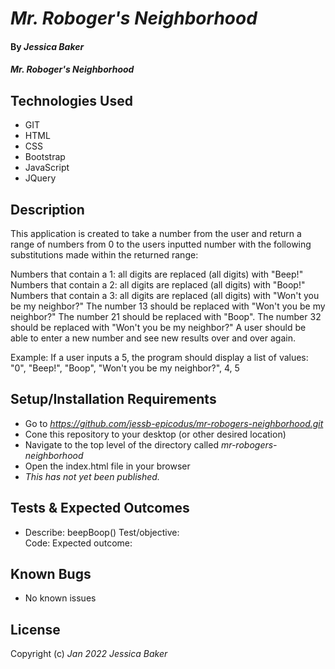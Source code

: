 # _Mr. Roboger's Neighborhood_

#### By _**Jessica Baker**_ 

#### _Mr. Roboger's Neighborhood_

## Technologies Used

* GIT
* HTML
* CSS
* Bootstrap
* JavaScript
* JQuery

## Description

This application is created to take a number from the user and return a range of numbers from 0 to the users inputted number with the following substitutions made within the returned range:

Numbers that contain a 1: all digits are replaced (all digits) with "Beep!"
Numbers that contain a 2: all digits are replaced (all digits) with "Boop!"
Numbers that contain a 3: all digits are replaced (all digits) with "Won't you be my neighbor?"
The number 13 should be replaced with "Won't you be my neighbor?"
The number 21 should be replaced with "Boop".
The number 32 should be replaced with "Won't you be my neighbor?"
A user should be able to enter a new number and see new results over and over again.

Example: If a user inputs a 5, the program should display a list of values: "0", "Beep!", "Boop", "Won't you be my neighbor?", 4, 5

## Setup/Installation Requirements

* Go to _https://github.com/jessb-epicodus/mr-robogers-neighborhood.git_
* Cone this repository to your desktop (or other desired location)
* Navigate to the top level of the directory called _mr-robogers-neighborhood_
* Open the index.html file in your browser
* _This has not yet been published._

## Tests & Expected Outcomes

* Describe: beepBoop()
Test/objective:  
Code: 
Expected outcome: 

## Known Bugs

* No known issues

## License

Copyright (c) _Jan 2022_ _Jessica Baker_